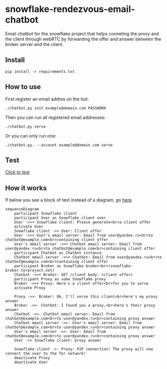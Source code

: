 # snowflake-rendezvous-email-chatbot

Email chatbot for the snowflake project that helps conneting the proxy and the client through webRTC by forwarding the offer and answer between the broker server and the client.

## Install
```
pip install -r requirements.txt
```

## How to use
First register an email addres on the bot:
```
./chatbot.py init example@domain.com PASSWORD
```

Then you can run all registered email addresses:
```
./chatbot.py serve
```

Or you can only run one:
```
./chatbot.py. --account example@domain.com serve
```
## Test
[Click to test](mailto:example@domain.com?body=1.0%0A%7B%22offer%22%3A%22%7B%5C%22sdp%5C%22%3A%5C%22v%3D0%5C%5Cr%5C%5Cno%3D-%20123456789%20987654321%20IN%20IP4%200.0.0.0%5C%5Cr%5C%5Cns%3D-%5C%5Cr%5C%5Cnt%3D0%200%5C%5Cr%5C%5Cna%3Dfingerprint%3Asha-256%2012%3A34%5C%5Cr%5C%5Cna%3Dextmap-allow-mixed%5C%5Cr%5C%5Cna%3Dgroup%3ABUNDLE%200%5C%5Cr%5C%5Cnm%3Dapplication%209%20UDP%2FDTLS%2FSCTP%20webrtc-datachannel%5C%5Cr%5C%5Cnc%3DIN%20IP4%200.0.0.0%5C%5Cr%5C%5Cna%3Dsetup%3Aactpass%5C%5Cr%5C%5Cna%3Dmid%3A0%5C%5Cr%5C%5Cna%3Dsendrecv%5C%5Cr%5C%5Cna%3Dsctp-port%3A5000%5C%5Cr%5C%5Cna%3Dice-ufrag%3ACoVEaiFXRGVzshXG%5C%5Cr%5C%5Cna%3Dice-pwd%3AaOrOZXraTfFKzyeBxIXYYKjSgRVPGhUx%5C%5Cr%5C%5Cna%3Dcandidate%3A1000%201%20udp%202000%208.8.8.8%203000%20typ%20host%5C%5Cr%5C%5Cna%3Dend-of-candidates%5C%5Cr%5C%5Cn%5C%22%2C%5C%22type%5C%22%3A%5C%22offer%5C%22%7D%22%2C%22nat%22%3A%22unrestricted%22%2C%22fingerprint%22%3A%222B280B23E1107BB62ABFC40DDCC8824814F80A72%22%7D)

## How it works

If below you see a block of text instead of a diagram, go [here](https://mermaid.ink/img/pako:eNq9VU1v2zAM_SusLt2wOAN2NIqg6Ae2nhag2WXIRbHpWI0terLcxCj630dJduPECXpZl5NEUe-9kE_0i0goRRGLGv80qBO8U3JtZLnUwL9KGqsSVUlt4VHTNivkBiEpFGo7zvhVowFZjzKh4YOQ7lOi2ezLKCmGeYGyRlijRiMtXq3MTPYIlGU9hEyseuZzjxVCI0Jm8Mcx3I7u7yW41WUNWEpVAK-f3YV7v8sMlV72dSt1irupaZweS5Dk0q7IXuNOllWB04RKd5KQtlJppdcnJJ8gCgpuA9h_kDDsU8_KreqXStdWcvdD8ilZB4I_XuONoc2xm1Y-5mA-1X0wCsGpJVMZesLETjXaz4f_w0sPiDF8v1_A1458RWkbw9VQymysZW5o1zopNZU40FO5eEjv5Hoinx7DDzTITT-0sBOfkYGWGuAq-dIe2XoeUEM0UDNs9Kb_52YCD5dF1xewuao7CgeeB9ayDepA6nrb13cvMto38gEyanTqFclwaTIAsjkqcwJrUNrofRufcQNXYGyegUXO0x47M3r3Mf8zCWcec9QNnI-i9DNtPDQPk8-Ow6h35fzbHJhL80NRpC9gkXc-hq1iT_HN_ti13gt1RnXrBfuW39aWzOYiEKV47NqjaBjRYiJKNFyXlL8zLy5pKRiwxKWIeZliJpvCLsVSv3KqbCw9tjoRsTUNToShZp2LOJNFzbumShm4-0i9RfmZ_ibq969_ASHZZsk?type=png).

```mermaid
sequenceDiagram
    participant Snowflake client
    participant User as Snowflake client user
    User ->>+ Snowflake client: Please generate<br>a client offer
    activate User
    Snowflake client ->> User: Client offer
    User ->>+ User's email server: Email from user@yandex.ru<br>to chatbot@example.com<br>containing client offer
    User's email server ->>+ Chatbot email server: Email from user@yandex.ru<br>to chatbot@example.com<br>containing client offer
    participant Chatbot as Chatbot instance
    Chatbot email server ->>+ Chatbot: Email from user@yandex.ru<br>to chatbot@example.com<br>containing client offer
    participant Broker as Snowflake broker<br>(snowflake-broker.torproject.net)
    Chatbot ->>+ Broker: GET /client body: <client offer>
    participant Proxy as some Snowflake proxy
    Broker ->>+ Proxy: Here's a client offer<br>for you to serve
    activate Proxy

    Proxy ->>- Broker: Ok, I'll serve this client<br>here's my proxy answer
    Broker ->>- Chatbot: I found you a proxy,<br>here's their proxy answer
    Chatbot ->>- Chatbot email server: Email from chatbot@example.com<br>to user@yandex.ru<br>containing proxy answer
    Chatbot email server ->>- User's email server: Email from chatbot@example.com<br>to user@yandex.ru<br>containing proxy answer
    User's email server ->>- User: Email from chatbot@example.com<br>to user@yandex.ru<br>containing proxy answer
    User ->> Snowflake client: proxy answer

    Snowflake client ->- Proxy: P2P connection! The proxy will now connect the user to the Tor network!
    deactivate Proxy
    deactivate User
```
